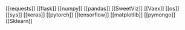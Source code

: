 [[requests]]
[[flask]]
[[numpy]]
[[pandas]]
[[SweetViz]]
[[Vaex]]
[[os]]
[[sys]]
[[keras]]
[[pytorch]]
[[tensorflow]]
[[matplotlib]]
[[pymongo]]
[[Sklearn]]
